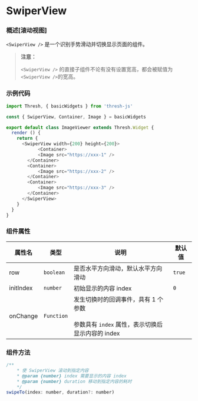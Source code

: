 # SwiperView

### 概述[滚动视图]

`<SwiperView />` 是一个识别手势滑动并切换显示页面的组件。

> **注意：**
>
> `<SwiperView />` 的直接子组件不论有没有设置宽高，都会被赋值为`<SwiperView />`的宽高。



### 示例代码

```javascript
import Thresh, { basicWidgets } from 'thresh-js'

const { SwiperView, Container, Image } = basicWidgets

export default class ImageViewer extends Thresh.Widget {
  render () {
    return {
      <SwiperView width={200} height={200}>
     		<Container>
        	<Image src="https://xxx-1" />  
        </Container>
        <Container>
        	<Image src="https://xxx-2" />  
        </Container>
        <Container>
        	<Image src="https://xxx-3" />  
        </Container>
      </SwiperView>
    }
  }
}
```



### 组件属性

| 属性名    | 类型       | 说明                                                         | 默认值 |
| --------- | ---------- | ------------------------------------------------------------ | ------ |
| row       | `boolean`  | 是否水平方向滑动，默认水平方向滑动                           | `true` |
| initIndex | `number`   | 初始显示的内容 index                                         | `0`    |
| onChange  | `Function` | 发生切换时的回调事件，具有 1 个参数<br /><br />参数具有 `index` 属性，表示切换后显示内容的 index |        |



### 组件方法

```javascript
/**
	* 使 SwiperView 滚动到指定内容
	* @param {number} index 需要显示的内容 index
	* @param {number} duration 移动到指定内容的耗时
	*/
swipeTo(index: number, duration?: number)
```


